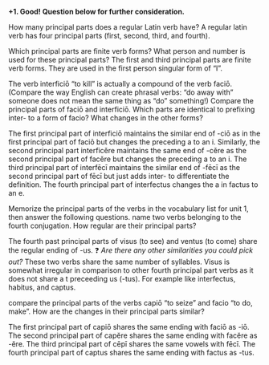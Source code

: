 **+1. Good!  Question below for further consideration.**


How many principal parts does a regular Latin verb have?
A regular latin verb has four principal parts (first, second, third, and fourth). 

Which principal parts are finite verb forms? What person and number is used for these principal parts?
The first and third principal parts are finite verb forms. They are used in the first person singular form of “I”. 

The verb interficiō “to kill” is actually a compound of the verb faciō. (Compare the way English can create phrasal verbs: “do away with” someone does not mean the same thing as “do” something!) Compare the principal parts of faciō and interficiō. Which parts are identical to prefixing inter- to a form of facio? What changes in the other forms?

The first principal part of interficiō maintains the similar end of -ciō as in the first principal part of faciō but changes the preceding a to an i. Similarly, the second principal part interficĕre maintains the same end of -cĕre as the second principal part of facĕre but changes the preceding a to an i. The third principal part of interfēcī maintains the similar end of -fēcī as the second principal part of fēcī but just adds inter- to differentiate the definition. The fourth principal part of interfectus changes the a in factus to an e. 

Memorize the principal parts of the verbs in the vocabulary list for unit 1, then answer the following questions.
name two verbs belonging to the fourth conjugation. How regular are their principal parts?

The fourth past principal parts of visus (to see) and ventus (to come) share the regular ending of -us. ❓ *Are there any other similarities you could pick out?* These two verbs share the same number of syllables. Visus is somewhat irregular in comparison to other fourth principal part verbs as it does not share a t preceeding us (-tus). For example like interfectus, habitus, and captus. 

compare the principal parts of the verbs capiō “to seize” and facio “to do, make”. How are the changes in their principal parts similar?

The first principal part of capiō shares the same ending with faciō as -iō. The second principal part of capĕre shares the same ending with facĕre as -ĕre. The third principal part of cēpī shares the same vowels with fēcī. The fourth principal part of captus shares the same ending with factus as -tus. 


